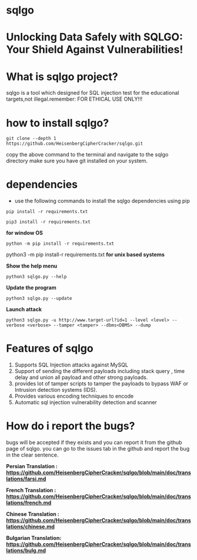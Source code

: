 # sqlgo

# Unlocking Data Safely with SQLGO: Your Shield Against Vulnerabilities!

# What is sqlgo project?
sqlgo is a tool which designed for SQL injection test for the educational targets,not illegal.remember: FOR ETHICAL USE ONLY!!!

# how to install sqlgo?
```
git clone --depth 1 https://github.com/HeisenbergCipherCracker/sqlgo.git
```
copy the above command to the terminal and navigate to the sqlgo directory
make sure you have git installed on your system.

# dependencies
- use the following commands to install the sqlgo dependencies using pip 
```
pip install -r requirements.txt
```
```
pip3 install -r requirements.txt
```
**for window OS**
```
python -m pip install -r requirements.txt
```
python3 -m pip install-r requirements.txt
**for unix based systems**







**Show the help menu**
```
python3 sqlgo.py --help
```

**Update the program**

```
python3 sqlgo.py --update
```

**Launch attack**
```
python3 sqlgo.py -u http://www.target-url?id=1 --level <level> --verbose <verbose> --tamper <tamper> --dbms<DBMS> --dump
```
# Features of sqlgo
1) Supports SQL Injection attacks against MySQL
2) Support of sending the different payloads including stack query , time delay and union all payload and other strong payloads.
3) provides lot of tamper scripts to tamper the payloads to  bypass WAF or Intrusion detection systems (IDS).
4) Provides various encoding techniques to encode
5) Automatic sql injection vulnerability detection and scanner 


# How do i report the bugs?
bugs will be accepted if they exists and you can report it from the github page of sqlgo. you can go to the issues tab in the github and report the bug in the clear sentence.

**Persian Translation : https://github.com/HeisenbergCipherCracker/sqlgo/blob/main/doc/translations/farsi.md**

**French Translation : https://github.com/HeisenbergCipherCracker/sqlgo/blob/main/doc/translations/french.md**

**Chinese Translation : https://github.com/HeisenbergCipherCracker/sqlgo/blob/main/doc/translations/chinese.md**

**Bulgarian Translation: https://github.com/HeisenbergCipherCracker/sqlgo/blob/main/doc/translations/bulg.md**
